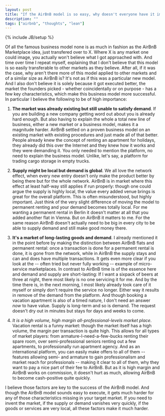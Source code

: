 ```yaml
---
layout: post
title: "If the AirBnB model is so easy, why doesn't everyone have it implemented yet?"
description: ""
tags: ["airbnb", "thoughts", "lean"]
---
```

{% include JB/setup %}

Of all the famous business model none is as much in fashion as the AirBnB Marketplace idea, just transfered over to X. Where X is any market one could image, you actually won't believe what I got approached with. And time over time I repeat myself, explaining that I don't believe that this model is so easily transferable to other markets as they believe. After all, if it was the case, why aren't there more of this model applied to other markets and of a similar size as AirBnB is? It's not as if this was a particular new model. And I also don't believe it is solely because it got executed better, the market the founders picked - whether coincidentally or on purpose - has a few key characteristics, which make this business model more successful. In particular I believe the following to be of high importance:

1. **The market was already existing but still unable to satisfy demand**. If you are building a new company getting word out about you is already hard enough. But also having to explain the whole a total new line of business, either a new market or a business model, makes it a magnitude harder. AirBnB settled on a proven business model on an existing market with existing procedures and just made all of that better. People already knew the concept of renting an apartment for holidays, they already did this over the Internet and they knew how it works and they were demanding it. You only needed to mention the platform, no need to explain the business model. Unlike, let's say, a platform for trading cargo storage in empty trucks.

2. **Supply might be local but demand is global**. We all love the network effect, when every new entry doesn't only make the product better by being there but for the whole network. AirBnB is in market where this effect at least half-way still applies if run properly: though one could argue the supply is highly local, the value every added venue brings is great for the overall platform. This is often misunderstood, but highly important. Just think of the very slight difference of moving the model to permanent renting and your demand becomes totally local. For me wanting a permanent rental in Berlin it doesn't matter at all that you added another flat in Vienna. But on AirBnB it matters to me. For the same reason AirBnB doesn't actually need to be big in every city to be able to supply demand and still make good money there.

3. **It's a market of long-lasting goods and demand**. I already mentioned it in the point before by making the distinction between AirBnB flats and permanent rental: once a transaction is done for a permanent rental is done, it is gone from the network, while in AirBnB the supply stays and can and does have multiple transactions. It gets even more clear if you look at the -- often tried but never fully working -- example of micro-service marketplaces. In contrast to AirBnB time is of the essence here and demand and supply are short-lasting: If I want a sixpack of beers at three at night, there most likely is no one servicing it for me. And by the time there is, in the next morning, I most likely already took care of it myself or simply don't require the service no longer. Either way it results in remove of the demand from the platform. And though booking a vacation apartment is also of a timed nature, I don't need an answer _now_ to have value. Supply is long-term and so is demand. The request doesn't dry out in minutes but stays for days and weeks to come.

4. *It is a high volume, high margin all-professional-levels market place*. Vacation rental is a funny market: though the market itself has a high volume, the margin per transaction is quite high. This allows for all types of market players: from armature-I-need-a-few-bucks renting their spare room, over semi-professional seniors renting out a few apartments, to professionally run apartment agency. And as an international platform, you can easily make offers to all of them -- features allowing semi- and armature to gain professionalism and market reach for professionals -- making it clear to all of them, why they want to pay a nice part of their fee to AirBnB. But as it is high margin and AirBnB works on commission, it doesn't hurt as much, allowing AirBnB to become cash-positive quite quickly.

I believe those factors are key to the success of the AirBnB model. And though the AirBnB model sounds easy to execute, it gets much harder for any of those characteristics missing in your target market. If you need to invent the market, if the supply or demand vanishes very quickly, if the goods or services are very local, all these factors make it much harder.



